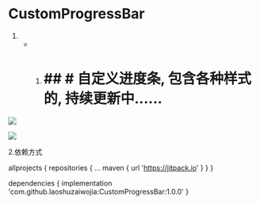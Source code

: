 # CustomProgressBar





1. * 1. # ## # 自定义进度条, 包含各种样式的, 持续更新中...... # 

![](https://raw.githubusercontent.com/laoshuzaiwojia/CustomProgressBar/master/img/1536235248192.gif)

![](https://raw.githubusercontent.com/laoshuzaiwojia/CustomProgressBar/master/img/1536234112490.gif)


2.依赖方式

allprojects {
		repositories {
			...
			maven { url 'https://jitpack.io' }
		}
	}

dependencies {
	    implementation 'com.github.laoshuzaiwojia:CustomProgressBar:1.0.0'
	}
